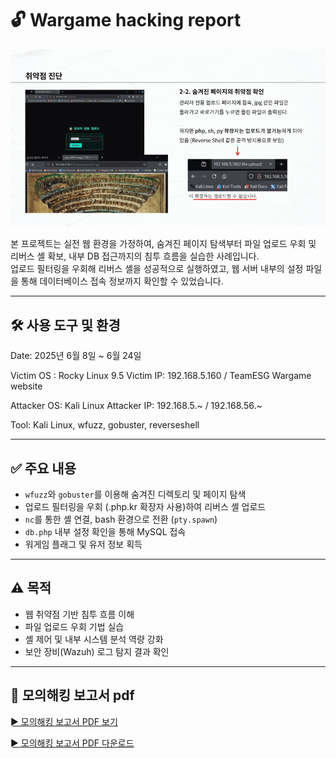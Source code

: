 # 🔓 Wargame hacking report

![Wargame Report Demo](https://github.com/whathekim/hacking_report/blob/main/Wargame_report_main.gif?raw=true)


본 프로젝트는 실전 웹 환경을 가정하여, 숨겨진 페이지 탐색부터 파일 업로드 우회 및 리버스 셸 확보, 내부 DB 접근까지의 침투 흐름을 실습한 사례입니다.  
업로드 필터링을 우회해 리버스 셸을 성공적으로 실행하였고, 웹 서버 내부의 설정 파일을 통해 데이터베이스 접속 정보까지 확인할 수 있었습니다.

---

## 🛠️ 사용 도구 및 환경

Date: 2025년 6월 8일 ~ 6월 24일

Victim OS : Rocky Linux 9.5
Victim IP: 192.168.5.160 / TeamESG Wargame website

Attacker OS: Kali Linux
Attacker IP: 192.168.5.~ / 192.168.56.~

Tool: Kali Linux, wfuzz, gobuster, reverseshell 

---

## ✅ 주요 내용

- `wfuzz`와 `gobuster`를 이용해 숨겨진 디렉토리 및 페이지 탐색
- 업로드 필터링을 우회 (.php.kr 확장자 사용)하여 리버스 셸 업로드
- `nc`를 통한 셸 연결, bash 환경으로 전환 (`pty.spawn`)
- `db.php` 내부 설정 확인을 통해 MySQL 접속
- 워게임 플래그 및 유저 정보 획득

---

## ⚠️ 목적

- 웹 취약점 기반 침투 흐름 이해
- 파일 업로드 우회 기법 실습
- 셸 제어 및 내부 시스템 분석 역량 강화
- 보안 장비(Wazuh) 로그 탐지 결과 확인

---

## 📝 모의해킹 보고서 pdf
[► 모의해킹 보고서 PDF 보기](https://github.com/whathekim/hacking_report/blob/main/%EC%A1%B0%EB%B2%94%EA%B7%BC%20%EB%AA%A8%EC%9D%98%ED%95%B4%ED%82%B9%EB%B3%B4%EA%B3%A0%EC%84%9C.pdf)

[► 모의해킹 보고서 PDF 다운로드](https://github.com/whathekim/hacking_report/raw/main/%EC%A1%B0%EB%B2%94%EA%B7%BC%20%EB%AA%A8%EC%9D%98%ED%95%B4%ED%82%B9%EB%B3%B4%EA%B3%A0%EC%84%9C.pdf)

